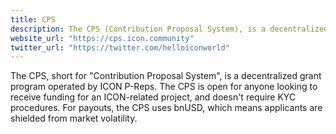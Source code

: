 ```yaml
---
title: CPS
description: The CPS (Contribution Proposal System), is a decentralized grant program operated by ICON P-Reps.
website_url: "https://cps.icon.community"
twitter_url: "https://twitter.com/helloiconworld"
---
```


The CPS, short for "Contribution Proposal System", is a decentralized grant program operated by ICON P-Reps. The CPS is open for anyone looking to receive funding for an ICON-related project, and doesn't require KYC procedures. For payouts, the CPS uses bnUSD, which means applicants are shielded from market volatility.